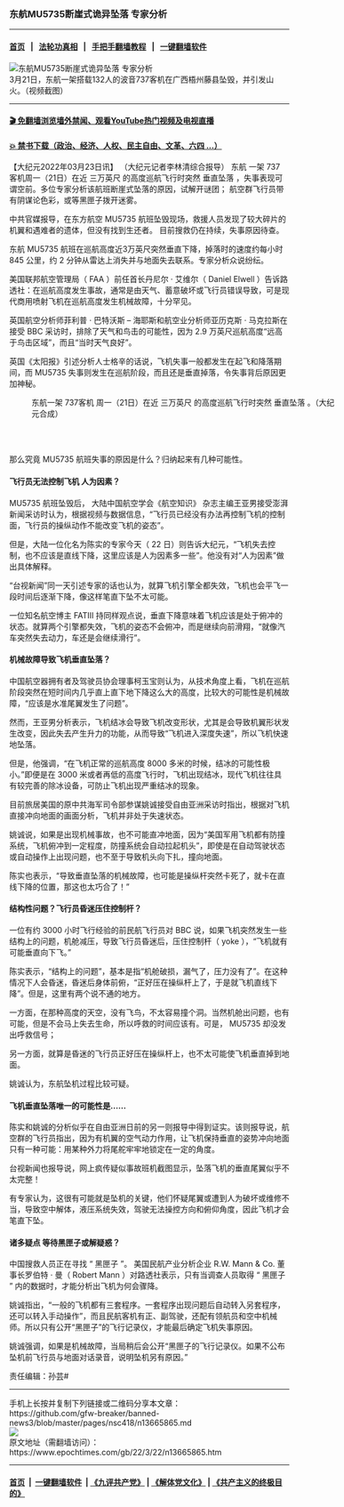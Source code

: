 ### 东航MU5735断崖式诡异坠落 专家分析
------------------------

#### [首页](https://github.com/gfw-breaker/banned-news3/blob/master/README.md) &nbsp;&nbsp;|&nbsp;&nbsp; [法轮功真相](https://github.com/begood0513/basic/blob/master/README.md)  &nbsp;&nbsp;|&nbsp;&nbsp; [手把手翻墙教程](https://github.com/gfw-breaker/guides/wiki)  &nbsp;&nbsp;|&nbsp;&nbsp; [一键翻墙软件](https://github.com/gfw-breaker/nogfw/blob/master/README.md)  



<div><img alt="东航MU5735断崖式诡异坠落 专家分析" class="attachment-djy_600_400 size-djy_600_400 wp-post-image" src="https://i.epochtimes.com/assets/uploads/2022/03/id13662120-7896666FotoJet-879898-600x400.jpg"/>
<div class="caption">
 3月21日，东航一架搭载132人的波音737客机在广西梧州藤县坠毁，并引发山火。（视频截图）
</div></div><hr/>

#### [ 🎬  免翻墙浏览墙外禁闻、观看YouTube热门视频及电视直播](https://github.com/gfw-breaker/HelloWorld)

#### [ 💥  禁书下载（政治、经济、人权、民主自由、文革、六四 ...）](https://github.com/gfw-breaker/books/blob/master/README.md)

<div><p>
 【大纪元2022年03月23日讯】
 <span class="s1">
  （大纪元记者李林清综合报导）
  <ok href="https://www.epochtimes.com/gb/tag/%E4%B8%9C%E8%88%AA.html">
   东航
  </ok>
  一架
 </span>
 <span class="s2">
  737
 </span>
 <span class="s1">
  客机周一（21日）在近
  <ok href="https://www.epochtimes.com/gb/tag/%E4%B8%89%E4%B8%87%E8%8B%B1%E5%B0%BA.html">
   三万英尺
  </ok>
  的高度巡航飞行时突然
  <ok href="https://www.epochtimes.com/gb/tag/%E5%9E%82%E7%9B%B4%E5%9D%A0%E8%90%BD.html">
   垂直坠落
  </ok>
  ，失事表现可谓空前。多位专家分析该航班断崖式坠落的原因，试解开谜团；
 </span>
 <span class="s1">
  航空群飞行员带有阴谋论色彩，或等黑匣子拨开迷雾。
 </span>
</p>
<p>
 <span class="s1">
  中共官媒报导，在东方航空
 </span>
 <span class="s2">
  MU5735
 </span>
 <span class="s1">
  航班坠毁现场，救援人员发现了较大碎片的机翼和遇难者的遗体，但没有找到生还者。
 </span>
 <span class="s1">
  目前搜救仍在持续，失事原因待查。
 </span>
</p>
<p class="p1">
 <span class="s1">
  <ok href="https://www.epochtimes.com/gb/tag/%E4%B8%9C%E8%88%AA.html">
   东航
  </ok>
 </span>
 <span class="s2">
  MU5735
 </span>
 <span class="s1">
  航班在巡航高度近3万英尺突然垂直下降，掉落时的速度约每小时
 </span>
 <span class="s2">
  845
 </span>
 <span class="s1">
  公里，约
 </span>
 <span class="s2">
  2
 </span>
 <span class="s1">
  分钟从雷达上消失并与地面失去联系。专家分析众说纷纭。
 </span>
</p>
<p class="p1">
 <span class="s1">
  美国联邦航空管理局（
 </span>
 <span class="s2">
  FAA
 </span>
 <span class="s1">
  ）前任首长丹尼尔
 </span>
 <span class="s2">
  ·
 </span>
 <span class="s1">
  艾维尔（
 </span>
 <span class="s2">
  Daniel Elwell
 </span>
 <span class="s1">
  ）告诉路透社：在巡航高度发生事故，通常是由天气、蓄意破坏或飞行员错误导致，可是现代商用喷射飞机在巡航高度发生机械故障，十分罕见。
 </span>
</p>
<p class="p1">
 <span class="s1">
  英国航空分析师菲利普
 </span>
 <span class="s2">
  ·
 </span>
 <span class="s1">
  巴特沃斯
 </span>
 <span class="s2">
  –
 </span>
 <span class="s1">
  海耶斯和航空业分析师亚历克斯
 </span>
 <span class="s2">
  ·
 </span>
 <span class="s1">
  马克拉斯在接受
 </span>
 <span class="s2">
  BBC
 </span>
 <span class="s1">
  采访时，排除了天气和鸟击的可能性，因为
 </span>
 <span class="s2">
  2.9
 </span>
 <span class="s1">
  万英尺巡航高度“远高于鸟击区域”，而且“当时天气良好”。
 </span>
</p>
<p class="p1">
 <span class="s1">
  英国《太阳报》引述分析人士格辛的话说，飞机失事一般都发生在起飞和降落期间，而
  <span class="s2">
   MU5735
  </span>
  失事则发生在巡航阶段，而且还是垂直掉落，令失事背后原因更加神秘。
 </span>
</p>
<figure aria-describedby="caption-attachment-13666791" class="wp-caption aligncenter" id="attachment_13666791" style="width: 549px">
 <ok href="https://i.epochtimes.com/assets/uploads/2022/03/id13666791-888ce89f901862cbad82853a260cdb84.jpeg" target="_blank">
  <img alt="" class="wp-image-13666791" src="https://i.epochtimes.com/assets/uploads/2022/03/id13666791-888ce89f901862cbad82853a260cdb84-600x450.jpeg"/>
 </ok>
 <br/><figcaption class="wp-caption-text" id="caption-attachment-13666791">
  东航一架
  <ok href="https://www.epochtimes.com/gb/tag/737%E5%AE%A2%E6%9C%BA.html">
   737客机
  </ok>
  周一（21日）在近
  <ok href="https://www.epochtimes.com/gb/tag/%E4%B8%89%E4%B8%87%E8%8B%B1%E5%B0%BA.html">
   三万英尺
  </ok>
  的高度巡航飞行时突然
  <ok href="https://www.epochtimes.com/gb/tag/%E5%9E%82%E7%9B%B4%E5%9D%A0%E8%90%BD.html">
   垂直坠落
  </ok>
  。（大纪元合成）
 </figcaption><br/>
</figure><br/>
<p class="p1">
 <span class="s1">
  那么究竟
 </span>
 <span class="s2">
  MU5735
 </span>
 <span class="s1">
  航班失事的原因是什么？归纳起来有几种可能性。
 </span>
</p>
<h4 class="p3">
 <span class="s3">
  <b>
   飞行员无法控制飞机 人为因素？
  </b>
 </span>
</h4>
<p class="p4">
 <span class="s2">
  MU5735
 </span>
 <span class="s3">
  航班坠毁后，
 </span>
 <span class="s3">
  大陆中国航空学会《航空知识》
 </span>
 <span class="s1">
  杂志主编王亚男接受澎湃新闻采访时认为，根据视频与数据信息，“飞行员已经没有办法再控制飞机的控制面，飞行员的操纵动作不能改变飞机的姿态”。
 </span>
</p>
<p class="p1">
 <span class="s1">
  但是，大陆一位化名为陈实的专家今天（
 </span>
 <span class="s2">
  22
 </span>
 <span class="s1">
  日）则告诉大纪元，“飞机失去控制，也不应该是直线下降，这里应该是人为因素多一些”。他没有对“人为因素”做出具体解释。
 </span>
</p>
<p class="p1">
 “台视新闻”同一天引述专家的话也认为，就算飞机引擎全都失效，飞机也会平飞一段时间后逐渐下降，像这样笔直下坠不太可能。
</p>
<p class="p1">
 <span class="s1">
  一位知名航空博主
 </span>
 <span class="s2">
  FATIII
 </span>
 <span class="s1">
  持同样观点说，垂直下降意味着飞机应该是处于俯冲的状态。就算两个引擎都失效，飞机的姿态不会俯冲，而是继续向前滑翔，“就像汽车突然失去动力，车还是会继续滑行”。
 </span>
</p>
<h4 class="p3">
 <span class="s3">
  <b>
   机械故障导致飞机垂直坠落？
  </b>
 </span>
</h4>
<p class="p1">
 <span class="s1">
  中国航空器拥有者及驾驶员协会理事柯玉宝则认为，从技术角度上看，飞机在巡航阶段突然在短时间内几乎直上直下地下降这么大的高度，比较大的可能性是机械故障，“应该是水准尾翼发生了问题”。
 </span>
</p>
<p class="p1">
 <span class="s1">
  然而，王亚男分析表示，飞机结冰会导致飞机改变形状，尤其是会导致机翼形状发生改变，因此失去产生升力的功能，从而导致“飞机进入深度失速”，所以飞机快速地坠落。
 </span>
</p>
<p class="p1">
 <span class="s1">
  但是，他强调，“在飞机正常的巡航高度
 </span>
 <span class="s2">
  8000
 </span>
 <span class="s1">
  多米的时候，结冰的可能性极小。”即便是在
 </span>
 <span class="s2">
  3000
 </span>
 <span class="s1">
  米或者再低的高度飞行时，飞机出现结冰，现代飞机往往具有较完善的除冰设备，可防止飞机出现严重结冰的现象。
 </span>
</p>
<p class="p1">
 <span class="s1">
  目前旅居美国的原中共海军司令部参谋姚诚接受自由亚洲采访时指出，根据对飞机直接冲向地面的画面分析，飞机并非处于失速状态。
 </span>
</p>
<p class="p1">
 姚诚说，如果是出现机械事故，也不可能直冲地面，因为“美国军用飞机都有防撞系统，飞机俯冲到一定程度，防撞系统会自动拉起机头”，即使是在自动驾驶状态或自动操作上出现问题，也不至于导致机头向下扎，撞向地面。
</p>
<p class="p1">
 陈实也表示，“导致垂直坠落的机械故障，也可能是操纵杆突然卡死了，就卡在直线下降的位置，那这也太巧合了！”
</p>
<h4 class="p3">
 <span class="s3">
  <b>
   结构性问题？飞行员昏迷压住控制杆？
  </b>
 </span>
</h4>
<p class="p1">
 <span class="s1">
  一位有约
 </span>
 <span class="s2">
  3000
 </span>
 <span class="s1">
  小时飞行经验的前民航飞行员对
 </span>
 <span class="s2">
  BBC
 </span>
 <span class="s1">
  说，如果飞机突然发生一些结构上的问题，机舱减压，导致飞行员昏迷后，压住控制杆（
 </span>
 <span class="s2">
  yoke
 </span>
 <span class="s1">
  ），“飞机就有可能垂直向下飞。”
 </span>
</p>
<p class="p1">
 <span class="s1">
  陈实表示，“结构上的问题”，基本是指“机舱破损，漏气了，压力没有了”。在这种情况下人会昏迷，昏迷后身体前俯，“正好压在操纵杆上了，于是就飞机直线下降”。但是，这里有两个说不通的地方。
 </span>
</p>
<p class="p1">
 <span class="s1">
  一方面，在那种高度的天空，没有飞鸟，不太容易撞个洞。当然机舱出问题，也有可能，但是不会马上失去生命，所以呼救的时间应该有。可是，
 </span>
 <span class="s2">
  MU5735
 </span>
 <span class="s1">
  却没发出呼救信号；
 </span>
</p>
<p class="p1">
 <span class="s1">
  另一方面，就算是昏迷的飞行员正好压在操纵杆上，也不太可能使飞机垂直掉到地面。
 </span>
</p>
<p class="p1">
 <span class="s1">
  姚诚认为，东航坠机过程比较可疑。
 </span>
</p>
<h4 class="p3">
 <span class="s3">
  <b>
   飞机垂直坠落唯一的可能性是……
  </b>
 </span>
</h4>
<p class="p1">
 <span class="s1">
  陈实和姚诚的分析似乎在自由亚洲日前的另一则报导中得到证实。该则报导说，航空群的飞行员指出，因为有机翼的空气动力作用，让飞机保持垂直的姿势冲向地面只有一种可能：用某种外力将尾舵牢牢地锁定在一定的角度。
 </span>
</p>
<p class="p1">
 <span class="s1">
  台视新闻也报导说，网上疯传疑似事故班机截图显示，坠落飞机的垂直尾翼似乎不太完整！
 </span>
</p>
<p class="p1">
 <span class="s1">
  有专家认为，这很有可能就是坠机的关键，他们怀疑尾翼或遭到人为破坏或维修不当，导致空中解体，液压系统失效，驾驶无法操控方向和俯仰角度，因此飞机才会笔直下坠。
 </span>
</p>
<h4 class="p1">
 <span class="s1">
  <b>
   诸多疑点 等待黑匣子或解疑惑？
  </b>
 </span>
</h4>
<p>
 中国搜救人员正在寻找
 <span class="s3">
  “
 </span>
 <span class="s2">
  黑匣子
 </span>
 <span class="s3">
  ”。
 </span>
 <span class="s2">
  美国民航产业分析企业
 </span>
 <span class="s3">
  R.W. Mann &amp; Co.
 </span>
 <span class="s2">
  董事长罗伯特
 </span>
 <span class="s3">
  ·
 </span>
 <span class="s2">
  曼（
 </span>
 <span class="s3">
  Robert Mann
 </span>
 <span class="s2">
  ）对路透社表示，只有当调查人员取得
 </span>
 <span class="s3">
  “
 </span>
 <span class="s2">
  黑匣子
 </span>
 <span class="s3">
  ”
 </span>
 <span class="s2">
  内的数据时，才能分析出飞机为何会骤降。
 </span>
</p>
<p class="p2">
 <span class="s2">
  姚诚指出，“一般的飞机都有三套程序。一套程序出现问题后自动转入另套程序，还可以转入手动操作”，而且民航客机有正、副驾驶，还配有领航员和空中机械师。所以只有公开“黑匣子”的飞行记录仪，才能最后确定飞机失事原因。
 </span>
</p>
<p class="p2">
 <span class="s2">
  姚诚强调，如果是机械故障，当局稍后会公开“黑匣子的飞行记录仪。如果不公布坠机前飞行员与地面对话录音，说明坠机另有原因。”
 </span>
</p>
<p class="p1">
 责任编辑：孙芸#
</p>
</div>
<hr/>
手机上长按并复制下列链接或二维码分享本文章：<br/>
https://github.com/gfw-breaker/banned-news3/blob/master/pages/nsc418/n13665865.md <br/>
<a href='https://github.com/gfw-breaker/banned-news3/blob/master/pages/nsc418/n13665865.md'><img src='https://github.com/gfw-breaker/banned-news3/blob/master/pages/nsc418/n13665865.md.png'/></a> <br/>
原文地址（需翻墙访问）：https://www.epochtimes.com/gb/22/3/22/n13665865.htm


------------------------
#### [首页](https://github.com/gfw-breaker/banned-news3/blob/master/README.md) &nbsp;|&nbsp; [一键翻墙软件](https://github.com/gfw-breaker/nogfw/blob/master/README.md) &nbsp;| [《九评共产党》](https://github.com/gfw-breaker/9ping.md/blob/master/README.md#九评之一评共产党是什么) | [《解体党文化》](https://github.com/gfw-breaker/jtdwh.md/blob/master/README.md) | [《共产主义的终极目的》](https://github.com/gfw-breaker/gczydzjmd.md/blob/master/README.md)


<img src='http://gfw-breaker.win/banned-news3/pages/nsc418/n13665865.md' width='0px' height='0px'/>